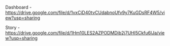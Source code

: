 Dashboard  - https://drive.google.com/file/d/1vxCiD40tvCUdabnoUfv9y7KuGDsRF4W5/view?usp=sharing

Story - https://drive.google.com/file/d/1Hm10LES2AZPODMDib2j7UHl5Ckfu6lJa/view?usp=sharing

